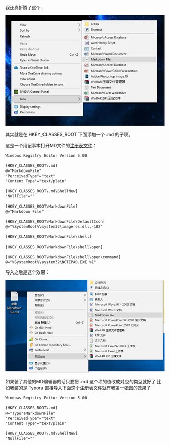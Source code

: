 我还真折腾了这个…

![img](%E6%B7%BB%E5%8A%A0markdown%E5%88%B0%E5%8F%B3%E9%94%AE%E5%BF%AB%E6%8D%B7%E9%94%AE.assets/v2-956f4c0622a6a8bd04df49cbd9f0a3ee_720w.webp)

其实就是在 HKEY_CLASSES_ROOT 下面添加一个 .md 的子项。

这是一个用记事本打开MD文件的[注册表文件](https://www.zhihu.com/search?q=注册表文件&search_source=Entity&hybrid_search_source=Entity&hybrid_search_extra={"sourceType"%3A"answer"%2C"sourceId"%3A335669784})：

```text
Windows Registry Editor Version 5.00

[HKEY_CLASSES_ROOT\.md]
@="MarkdownFile"
"PerceivedType"="text"
"Content Type"="text/plain"

[HKEY_CLASSES_ROOT\.md\ShellNew]
"NullFile"=""

[HKEY_CLASSES_ROOT\MarkdownFile]
@="Markdown File"

[HKEY_CLASSES_ROOT\MarkdownFile\DefaultIcon]
@="%SystemRoot%\system32\imageres.dll,-102"

[HKEY_CLASSES_ROOT\MarkdownFile\shell]

[HKEY_CLASSES_ROOT\MarkdownFile\shell\open]

[HKEY_CLASSES_ROOT\MarkdownFile\shell\open\command]
@="%SystemRoot%\system32\NOTEPAD.EXE %1"
```

导入之后是这个效果：

![img](%E6%B7%BB%E5%8A%A0markdown%E5%88%B0%E5%8F%B3%E9%94%AE%E5%BF%AB%E6%8D%B7%E9%94%AE.assets/v2-787a13aed7d003c58b845d58a37b9828_720w.png)



如果装了其他的MD编辑器的话只要把 .md 这个项的值改成对应的类型就好了 比如我装的是 Typora 直接导入下面这个注册表文件就有我第一张图的效果了

```text
Windows Registry Editor Version 5.00

[HKEY_CLASSES_ROOT\.md]
@="TyporaMarkdownFile"
"PerceivedType"="text"
"Content Type"="text/plain"

[HKEY_CLASSES_ROOT\.md\ShellNew]
"NullFile"=""
```